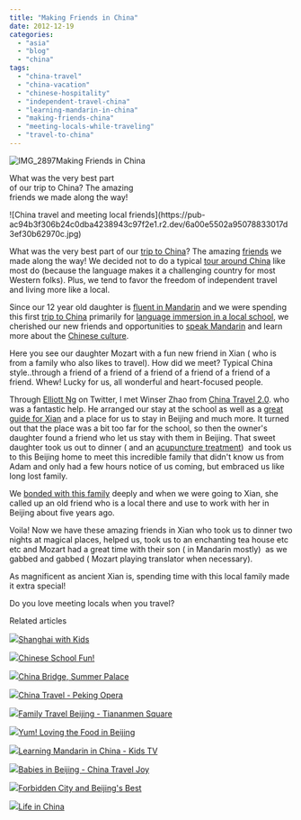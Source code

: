 ```yaml
---
title: "Making Friends in China"
date: 2012-12-19
categories: 
  - "asia"
  - "blog"
  - "china"
tags: 
  - "china-travel"
  - "china-vacation"
  - "chinese-hospitality"
  - "independent-travel-china"
  - "learning-mandarin-in-china"
  - "making-friends-china"
  - "meeting-locals-while-traveling"
  - "travel-to-china"
---
```


![IMG_2897](https://pub-ac94b3f306b24c0dba4238943c97f2e1.r2.dev/6a00e5502a95078833017ee6679925970d.jpg)Making Friends in China  
  
What was the very best part  
of our trip to China? The amazing  
friends we made along the way!

<!--more--> ![China travel and meeting local friends](https://pub-ac94b3f306b24c0dba4238943c97f2e1.r2.dev/6a00e5502a95078833017d3ef30b62970c.jpg)  
  
What was the very best part of our [trip to China](http://soultravelers3new.local/2012/11/china-travel-in-the-autumn.html "trip to china")? The amazing [friends](http://soultravelers3new.local/2012/12/big-sister-in-china.html "China trip for language") we made along the way! We decided not to do a typical [tour around China](http://soultravelers3new.local/2012/11/getting-a-tourism-visa-for-china-adventure.html "China adventure") like most do (because the language makes it a challenging country for most Western folks). Plus, we tend to favor the freedom of independent travel and living more like a local.  
  
Since our 12 year old daughter is [fluent in Mandarin](http://soultravelers3new.local/2012/06/why-learn-mandarin-in-tropical-asia-penang.html "fluent in Mandarin learning in Asia") and we were spending this first [trip to China](http://soultravelers3new.local/2012/11/visiting-china-and-dragons.html "trip to China") primarily for [language immersion in a local school](http://soultravelers3new.local/2012/11/mandarin-immersion-in-china.html "Mandarin immersion in local Chinese school"), we cherished our new friends and opportunities to [speak Mandarin](http://soultravelers3new.local/2012/07/learning-mandarin-in-asia-the-economist-and-wall-street-journal-discuss-.html "speak Mandarin") and learn more about the [Chinese culture](http://soultravelers3new.local/2012/04/the-beauty-of-traditional-chinese-culture.html "Chinese culture").  
  
Here you see our daughter Mozart with a fun new friend in Xian ( who is from a family who also likes to travel). How did we meet? Typical China style..through a friend of a friend of a friend of a friend of a friend of a friend. Whew! Lucky for us, all wonderful and heart-focused people.  
  
Through [Elliott Ng](http://cnreviews.com/ "elliott Ng") on Twitter, I met Winser Zhao from [China Travel 2.0](http://www.chinatravel20.com/ "china travel 2.0"). who was a fantastic help. He arranged our stay at the school as well as a [great guide for Xian](http://www.chinatravel20.com/2012/06/04/my-xian-partner-is-ready-for-your-china-travel-2-0-tours/ "best guide for Xian, China") and a place for us to stay in Beijing and much more. It turned out that the place was a bit too far for the school, so then the owner's daughter found a friend who let us stay with them in Beijing. That sweet daughter took us out to dinner ( and an [acupuncture treatment](http://soultravelers3new.local/2012/11/yowser-acupuncture-torture-in-china.html "acupuncture treatment"))  and took us to this Beijing home to meet this incredible family that didn't know us from Adam and only had a few hours notice of us coming, but embraced us like long lost family.  
  
We [bonded with this family](http://soultravelers3new.local/2012/12/the-great-wall-of-china.html "bonded with china family") deeply and when we were going to Xian, she called up an old friend who is a local there and use to work with her in Beijing about five years ago.  
  
Voila! Now we have these amazing friends in Xian who took us to dinner two nights at magical places, helped us, took us to an enchanting tea house etc etc and Mozart had a great time with their son ( in Mandarin mostly)  as we gabbed and gabbed ( Mozart playing translator when necessary).  
  
As magnificent as ancient Xian is, spending time with this local family made it extra special!  
  
Do you love meeting locals when you travel?  
  

Related articles

[![](http://i.zemanta.com/129131608_80_80.jpg)](http://soultravelers3new.local/2012/11/shanghai-with-kids.html)[Shanghai with Kids](http://soultravelers3new.local/2012/11/shanghai-with-kids.html)

[![](http://i.zemanta.com/123161376_80_80.jpg)](http://soultravelers3new.local/2012/11/chinese-school-fun.html)[Chinese School Fun!](http://soultravelers3new.local/2012/11/chinese-school-fun.html)

[![](http://i.zemanta.com/129469672_80_80.jpg)](http://soultravelers3new.local/2012/12/china-bridge-summer-palace.html)[China Bridge, Summer Palace](http://soultravelers3new.local/2012/12/china-bridge-summer-palace.html)

[![](http://i.zemanta.com/132053985_80_80.jpg)](http://soultravelers3new.local/2012/12/china-travel-peking-opera.html)[China Travel - Peking Opera](http://soultravelers3new.local/2012/12/china-travel-peking-opera.html)

[![](http://i.zemanta.com/130971769_80_80.jpg)](http://soultravelers3new.local/2012/12/family-travel-beijing-tiananmen-square.html)[Family Travel Beijing - Tiananmen Square](http://soultravelers3new.local/2012/12/family-travel-beijing-tiananmen-square.html)

[![](http://i.zemanta.com/124940002_80_80.jpg)](http://soultravelers3new.local/2012/11/yum-loving-the-food-in-beijing.html)[Yum! Loving the Food in Beijing](http://soultravelers3new.local/2012/11/yum-loving-the-food-in-beijing.html)

[![](http://i.zemanta.com/127801907_80_80.jpg)](http://soultravelers3new.local/2012/11/learning-mandarin-in-china-kids-tv-.html)[Learning Mandarin in China - Kids TV](http://soultravelers3new.local/2012/11/learning-mandarin-in-china-kids-tv-.html)

[![](http://i.zemanta.com/125331496_80_80.jpg)](http://soultravelers3new.local/2012/11/babies-in-beijing-china-travel-joy.html)[Babies in Beijing - China Travel Joy](http://soultravelers3new.local/2012/11/babies-in-beijing-china-travel-joy.html)

[![](http://i.zemanta.com/124818251_80_80.jpg)](http://soultravelers3new.local/2012/11/forbidden-city-and-beijings-best.html)[Forbidden City and Beijing's Best](http://soultravelers3new.local/2012/11/forbidden-city-and-beijings-best.html)

[![](http://i.zemanta.com/127937940_80_80.jpg)](http://soultravelers3new.local/2012/11/life-in-china.html)[Life in China](http://soultravelers3new.local/2012/11/life-in-china.html)
